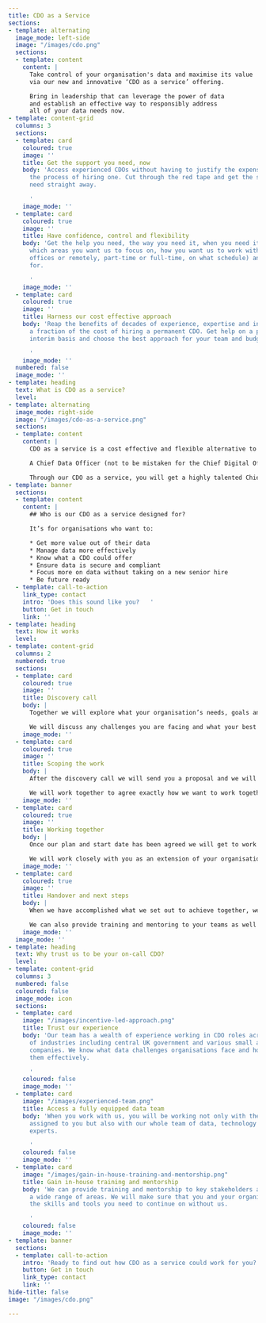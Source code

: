 ```yaml
---
title: CDO as a Service
sections:
- template: alternating
  image_mode: left-side
  image: "/images/cdo.png"
  sections:
  - template: content
    content: |
      Take control of your organisation's data and maximise its value
      via our new and innovative ‘CDO as a service’ offering.

      Bring in leadership that can leverage the power of data
      and establish an effective way to responsibly address
      all of your data needs now.
- template: content-grid
  columns: 3
  sections:
  - template: card
    coloured: true
    image: ''
    title: Get the support you need, now
    body: 'Access experienced CDOs without having to justify the expense or go through
      the process of hiring one. Cut through the red tape and get the support you
      need straight away.

      '
    image_mode: ''
  - template: card
    coloured: true
    image: ''
    title: Have confidence, control and flexibility
    body: 'Get the help you need, the way you need it, when you need it. Determine
      which areas you want us to focus on, how you want us to work with you (at your
      offices or remotely, part-time or full-time, on what schedule) and how long
      for.

      '
    image_mode: ''
  - template: card
    coloured: true
    image: ''
    title: Harness our cost effective approach
    body: 'Reap the benefits of decades of experience, expertise and insight, for
      a fraction of the cost of hiring a permanent CDO. Get help on a part-time or
      interim basis and choose the best approach for your team and budget.

      '
    image_mode: ''
  numbered: false
  image_mode: ''
- template: heading
  text: What is CDO as a service?
  level: 
- template: alternating
  image_mode: right-side
  image: "/images/cdo-as-a-service.png"
  sections:
  - template: content
    content: |
      CDO as a service is a cost effective and flexible alternative to recruiting a permanent Chief Data Officer.

      A Chief Data Officer (not to be mistaken for the Chief Digital Officer) is a senior executive responsible for the organisation-wide utilisation and governance of data. The role focuses on deriving the most value out of data for the organisation. This often includes being responsible for data strategy, data management, policy, privacy and compliance.

      Through our CDO as a service, you will get a highly talented Chief Data Officer with a wealth of industry experience, insight and knowledge, joining your team on your terms. Access top talent and senior leadership on-demand and with minimal risks and costs.
- template: banner
  sections:
  - template: content
    content: |
      ## Who is our CDO as a service designed for?

      It’s for organisations who want to:

      * Get more value out of their data
      * Manage data more effectively
      * Know what a CDO could offer
      * Ensure data is secure and compliant
      * Focus more on data without taking on a new senior hire
      * Be future ready
  - template: call-to-action
    link_type: contact
    intro: 'Does this sound like you?   '
    button: Get in touch
    link: ''
- template: heading
  text: How it works
  level: 
- template: content-grid
  columns: 2
  numbered: true
  sections:
  - template: card
    coloured: true
    image: ''
    title: Discovery call
    body: |
      Together we will explore what your organisation’s needs, goals and priorities are.

      We will discuss any challenges you are facing and what your best options are to tackle these. We will also agree what the best way to work together will be.
    image_mode: ''
  - template: card
    coloured: true
    image: ''
    title: Scoping the work
    body: |
      After the discovery call we will send you a proposal and we will scope out the details of the placement.

      We will work together to agree exactly how we want to work together, how long for, what the outcomes and expectations are and how we plan to get there.
    image_mode: ''
  - template: card
    coloured: true
    image: ''
    title: Working together
    body: |
      Once our plan and start date has been agreed we will get to work! Your CDO is now available to you along with the rest of our team.

      We will work closely with you as an extension of your organisation and support you in your vision.
    image_mode: ''
  - template: card
    coloured: true
    image: ''
    title: Handover and next steps
    body: |
      When we have accomplished what we set out to achieve together, we will arrange a thorough handover and ensure that you have everything you need to continue on without us.

      We can also provide training and mentoring to your teams as well as ad-hoc support on a retainer basis if required.
    image_mode: ''
  image_mode: ''
- template: heading
  text: Why trust us to be your on-call CDO?
  level: 
- template: content-grid
  columns: 3
  numbered: false
  coloured: false
  image_mode: icon
  sections:
  - template: card
    image: "/images/incentive-led-approach.png"
    title: Trust our experience
    body: 'Our team has a wealth of experience working in CDO roles across a range
      of industries including central UK government and various small and medium sized
      companies. We know what data challenges organisations face and how to solve
      them effectively.

      '
    coloured: false
    image_mode: ''
  - template: card
    image: "/images/experienced-team.png"
    title: Access a fully equipped data team
    body: 'When you work with us, you will be working not only with the CDO expert
      assigned to you but also with our whole team of data, technology and business
      experts.

      '
    coloured: false
    image_mode: ''
  - template: card
    image: "/images/gain-in-house-training-and-mentorship.png"
    title: Gain in-house training and mentorship
    body: 'We can provide training and mentorship to key stakeholders and staff across
      a wide range of areas. We will make sure that you and your organisation have
      the skills and tools you need to continue on without us.

      '
    coloured: false
    image_mode: ''
- template: banner
  sections:
  - template: call-to-action
    intro: 'Ready to find out how CDO as a service could work for you?  '
    button: Get in touch
    link_type: contact
    link: ''
hide-title: false
image: "/images/cdo.png"

---
```


